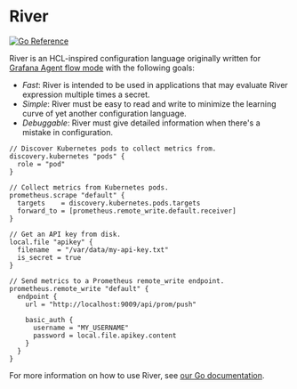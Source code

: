# River

[![Go Reference](https://pkg.go.dev/badge/github.com/grafana/river.svg)](https://pkg.go.dev/github.com/grafana/river)

River is an HCL-inspired configuration language originally written for
[Grafana Agent flow mode][flow] with the following goals:

* _Fast_: River is intended to be used in applications that may evaluate River
  expression multiple times a secret.
* _Simple_: River must be easy to read and write to minimize the learning
  curve of yet another configuration language.
* _Debuggable_: River must give detailed information when there's a mistake in
  configuration.

```river
// Discover Kubernetes pods to collect metrics from.
discovery.kubernetes "pods" {
  role = "pod"
}

// Collect metrics from Kubernetes pods.
prometheus.scrape "default" {
  targets    = discovery.kubernetes.pods.targets
  forward_to = [prometheus.remote_write.default.receiver]
}

// Get an API key from disk.
local.file "apikey" {
  filename  = "/var/data/my-api-key.txt"
  is_secret = true
}

// Send metrics to a Prometheus remote_write endpoint.
prometheus.remote_write "default" {
  endpoint {
    url = "http://localhost:9009/api/prom/push"

    basic_auth {
      username = "MY_USERNAME"
      password = local.file.apikey.content
    }
  }
}
```


For more information on how to use River, see [our Go documentation][docs].

[flow]: https://grafana.com/docs/agent/latest/flow
[docs]: https://pkg.go.dev/github.com/grafana/river
